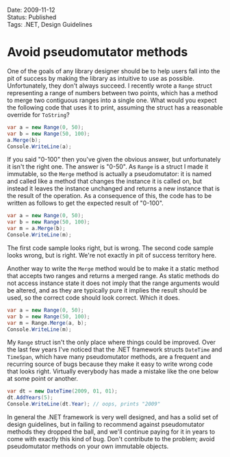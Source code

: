 Date: 2009-11-12  
Status: Published  
Tags: .NET, Design Guidelines

# Avoid pseudomutator methods
    
One of the goals of any library designer should be to help users fall into the pit of success by making the library as intuitive to use as possible. Unfortunately, they don't always succeed. I recently wrote a `Range` struct representing a range of numbers between two points, which has a method to merge two contiguous ranges into a single one. What would you expect the following code that uses it to print, assuming the struct has a reasonable override for `ToString`?

~~~ csharp
var a = new Range(0, 50);
var b = new Range(50, 100);
a.Merge(b);
Console.WriteLine(a);
~~~

If you said "0-100" then you've given the obvious answer, but unfortunately it isn't the right one. The answer is "0-50". As `Range` is a struct I made it immutable, so the `Merge` method is actually a pseudomutator: it is named and called like a method that changes the instance it is called on, but instead it leaves the instance unchanged and returns a new instance that is the result of the operation. As a consequence of this, the code has to be written as follows to get the expected result of "0-100".

~~~ csharp
var a = new Range(0, 50);
var b = new Range(50, 100);
var m = a.Merge(b);
Console.WriteLine(m);
~~~

The first code sample looks right, but is wrong. The second code sample looks wrong, but is right. We're not exactly in pit of success territory here.

Another way to write the `Merge` method would be to make it a static method that accepts two ranges and returns a merged range. As static methods do not access instance state it does not imply that the range arguments would be altered, and as they are typically pure it implies the result should be used, so the correct code should look correct. Which it does.

~~~ csharp
var a = new Range(0, 50);
var b = new Range(50, 100);
var m = Range.Merge(a, b);
Console.WriteLine(m);
~~~

My `Range` struct isn't the only place where things could be improved. Over the last few years I've noticed that the .NET framework structs `DateTime` and `TimeSpan`, which have many pseudomutator methods, are a frequent and recurring source of bugs because they make it easy to write wrong code that looks right. Virtually everybody has made a mistake like the one below at some point or another.

~~~ csharp
var dt = new DateTime(2009, 01, 01);
dt.AddYears(5);
Console.WriteLine(dt.Year); // oops, prints "2009"
~~~

In general the .NET framework is very well designed, and has a solid set of design guidelines, but in failing to recommend against pseudomutator methods they dropped the ball, and we'll continue paying for it in years to come with exactly this kind of bug. Don't contribute to the problem; avoid pseudomutator methods on your own immutable objects.